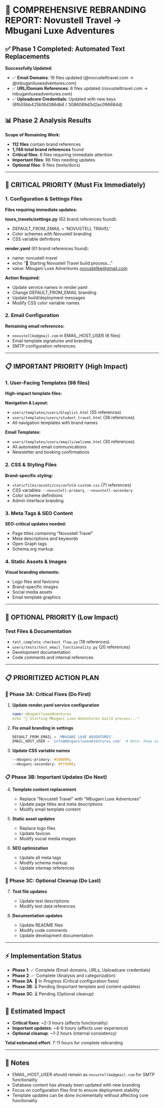 # 🎯 COMPREHENSIVE REBRANDING REPORT: Novustell Travel → Mbugani Luxe Adventures

## **✅ Phase 1 Completed: Automated Text Replacements**

**Successfully Updated:**
- ✅ **Email Domains**: 19 files updated (@novustelltravel.com → @mbuganiluxeadventures.com)
- ✅ **URL/Domain References**: 6 files updated (novustelltravel.com → mbuganiluxeadventures.com)
- ✅ **Uploadcare Credentials**: Updated with new keys (6fb55bb425b16d386db6 / 3086089d3d2ac096684d)

## **📊 Phase 2 Analysis Results**

**Scope of Remaining Work:**
- **112 files** contain brand references
- **1,746 total brand references** found
- **Critical files**: 6 files requiring immediate attention
- **Important files**: 98 files needing updates
- **Optional files**: 8 files (tests/docs)

---

## **🚨 CRITICAL PRIORITY (Must Fix Immediately)**

### **1. Configuration & Settings Files**

**Files requiring immediate updates:**

**tours_travels/settings.py** (62 brand references found):
- DEFAULT_FROM_EMAIL = 'NOVUSTELL TRAVEL'
- Color schemes with Novustell branding
- CSS variable definitions

**render.yaml** (61 brand references found):
- name: novustell-travel
- echo "🚀 Starting Novustell Travel build process..."
- value: Mbugani Luxe Adventures <novustellke@gmail.com>

**Action Required:**
- Update service names in render.yaml
- Change DEFAULT_FROM_EMAIL branding
- Update build/deployment messages
- Modify CSS color variable names

### **2. Email Configuration**

**Remaining email references:**
- `novustellke@gmail.com` in EMAIL_HOST_USER (6 files)
- Email template signatures and branding
- SMTP configuration references

---

## **📋 IMPORTANT PRIORITY (High Impact)**

### **1. User-Facing Templates (98 files)**

**High-impact template files:**

**Navigation & Layout:**
- `users/templates/users/bloglist.html` (55 references)
- `users/templates/users/student_travel.html` (38 references)
- All navigation templates with brand names

**Email Templates:**
- `users/templates/users/emails/welcome.html` (30 references)
- All automated email communications
- Newsletter and booking confirmations

### **2. CSS & Styling Files**

**Brand-specific styling:**
- `staticfiles/assets/css/unfold-custom.css` (71 references)
- CSS variables: `--novustell-primary`, `--novustell-secondary`
- Color scheme definitions
- Admin interface branding

### **3. Meta Tags & SEO Content**

**SEO-critical updates needed:**
- Page titles containing "Novustell Travel"
- Meta descriptions and keywords
- Open Graph tags
- Schema.org markup

### **4. Static Assets & Images**

**Visual branding elements:**
- Logo files and favicons
- Brand-specific images
- Social media assets
- Email template graphics

---

## **🔧 OPTIONAL PRIORITY (Low Impact)**

### **Test Files & Documentation**
- `test_complete_checkout_flow.py` (18 references)
- `users/tests/test_email_functionality.py` (20 references)
- Development documentation
- Code comments and internal references

---

## **📋 PRIORITIZED ACTION PLAN**

### **🚨 Phase 3A: Critical Fixes (Do First)**

1. **Update render.yaml service configuration**
   ```yaml
   name: mbuganiluxeadventures
   echo "🚀 Starting Mbugani Luxe Adventures build process..."
   ```

2. **Fix email branding in settings**
   ```python
   DEFAULT_FROM_EMAIL = 'MBUGANI LUXE ADVENTURES'
   EMAIL_HOST_USER = 'info@mbuganiluxeadventures.com'  # Note: Keep as novustellke@gmail.com per requirements
   ```

3. **Update CSS variable names**
   ```css
   --mbugani-primary: #5d0000;
   --mbugani-secondary: #ff9d00;
   ```

### **📋 Phase 3B: Important Updates (Do Next)**

4. **Template content replacement**
   - Replace "Novustell Travel" with "Mbugani Luxe Adventures"
   - Update page titles and meta descriptions
   - Modify email template content

5. **Static asset updates**
   - Replace logo files
   - Update favicon
   - Modify social media images

6. **SEO optimization**
   - Update all meta tags
   - Modify schema markup
   - Update sitemap references

### **🔧 Phase 3C: Optional Cleanup (Do Last)**

7. **Test file updates**
   - Update test descriptions
   - Modify test data references

8. **Documentation updates**
   - Update README files
   - Modify code comments
   - Update development documentation

---

## **⚡ Implementation Status**

- **Phase 1**: ✅ Complete (Email domains, URLs, Uploadcare credentials)
- **Phase 2**: ✅ Complete (Analysis and categorization)
- **Phase 3A**: 🔄 In Progress (Critical configuration fixes)
- **Phase 3B**: ⏳ Pending (Important template and content updates)
- **Phase 3C**: ⏳ Pending (Optional cleanup)

## **🎯 Estimated Impact**

- **Critical fixes**: ~2-3 hours (affects functionality)
- **Important updates**: ~4-6 hours (affects user experience)
- **Optional cleanup**: ~1-2 hours (internal consistency)

**Total estimated effort**: 7-11 hours for complete rebranding

---

## **📝 Notes**

- EMAIL_HOST_USER should remain as `novustellke@gmail.com` for SMTP functionality
- Database content has already been updated with new branding
- Focus on configuration files first to ensure deployment stability
- Template updates can be done incrementally without affecting core functionality
